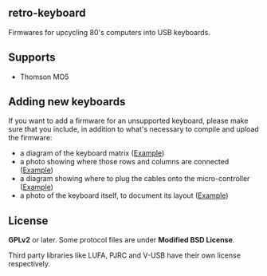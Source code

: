 retro-keyboard
--------------

Firmwares for upcycling 80's computers into USB keyboards.

Supports
--------

- Thomson MO5

Adding new keyboards
--------------------

If you want to add a firmware for an unsupported keyboard, please make
sure that you include, in addition to what's necessary to compile and
upload the firmware:
- a diagram of the keyboard matrix ([Example](mo5/keyboard-matrix.png))
- a photo showing where those rows and columns are connected ([Example](mo5/keyboard-pinout.png))
- a diagram showing where to plug the cables onto the micro-controller ([Example](microcontroller-pinout.png))
- a photo of the keyboard itself, to document its layout ([Example](keyboard.jpg))

License
-------
**GPLv2** or later. Some protocol files are under **Modified BSD License**.

Third party libraries like LUFA, PJRC and V-USB have their own license respectively.
